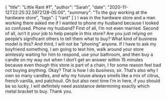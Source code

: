 {
    "title": "Little Rant #1",
    "author": "Sarah",
    "date": "2020-11-12T22:25:32.5972128-05:00",
    "summary": "To the guy working at the hardware store",
    "tags": [
        "rant"
    ]
}
I was in the hardware store and a man working there asked me if I wanted
to phone my husband because I looked so confused. Phone my husband?
First of all, I’m not even married. Second of all, isn’t it *your* job
to help people in this store? Are you just relying on people’s
significant others to tell them what to buy? What kind of business model
is this? And third, I will not be “phoning” anyone. If I have to ask my
boyfriend something, I am going to text him, walk around your store
aimlessly waiting for him to respond, use your bathroom, and then buy a
candle on my way out when I don’t get an answer within 15 minutes
because even though this store is part of a chain, I for some reason
feel bad not buying anything. Okay? That is how I do *business*, sir.
That’s also why I own so many candles, and why my house always smells
like a mix of citrus, french vanilla, and patchouli. Oh but also next
time I’m in here, if you should be so lucky, I will definitely need
assistance determining exactly which metal bracket to buy. Thank you.
